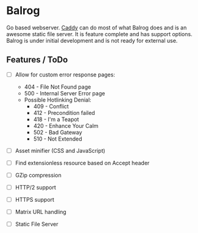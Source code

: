 Balrog
======

Go based webserver. [Caddy][] can do most of what Balrog does and is an awesome static file server. It is feature complete and has support options. Balrog is under initial development and is not ready for external use.


Features / ToDo
---------------

* [ ] Allow for custom error response pages:
	* 404 - File Not Found page
	* 500 - Internal Server Error page
	* Possible Hotlinking Denial:
		* 409 - Conflict
		* 412 - Precondition failed
		* 418 - I'm a Teapot
		* 420 - Enhance Your Calm
		* 502 - Bad Gateway
		* 510 - Not Extended
* [ ] Asset minifier (CSS and JavaScript)
* [ ] Find extensionless resource based on Accept header
* [ ] GZip compression
* [ ] HTTP/2 support
* [ ] HTTPS support
* [ ] Matrix URL handling
* [ ] Static File Server




[Caddy]: https://caddyserver.com/

